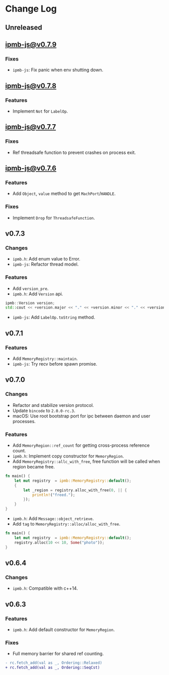 # Change Log

## Unreleased

## ipmb-js@v0.7.9

### Fixes

- `ipmb-js`: Fix panic when env shutting down.

## ipmb-js@v0.7.8

### Features

- Implement `Not` for `LabelOp`.

## ipmb-js@v0.7.7

### Fixes

- Ref threadsafe function to prevent crashes on process exit.

## ipmb-js@v0.7.6

### Features
- Add `Object`, `value` method to get `MachPort`/`HANDLE`.

### Fixes

- Implement `Drop` for `ThreadsafeFunction`.

## v0.7.3

### Changes

- `ipmb.h`: Add enum value to Error.
- `ipmb-js`: Refactor thread model.

### Features

- Add `version_pre`.
- `ipmb.h`: Add `Version` api.

```c++
ipmb::Version version;
std::cout << +version.major << "." << +version.minor << "." << +version.patch << "-" << version.pre << "\n";
```

- `ipmb-js`: Add `LabelOp.toString` method.

## v0.7.1

### Features

- Add `MemoryRegistry::maintain`.
- `ipmb-js`: Try recv before spawn promise.

## v0.7.0

### Changes

- Refactor and stabilize version protocol.
- Update `bincode` to `2.0.0-rc.3`.
- macOS: Use root bootstrap port for ipc between daemon and user processes.

### Features

- Add `MemoryRegion::ref_count` for getting cross-process reference count.
- `ipmb.h`: Implement copy constructor for `MemoryRegion`.
- Add `MemoryRegistry::allc_with_free`, free function will be called when region became free.

```rust
fn main() {
    let mut registry  = ipmb::MemoryRegistry::default();
    {
        let _region = registry.alloc_with_free(0, || {
            println!("freed.");
        });
    }
}
```

- `ipmb.h`: Add `Message::object_retrieve`.
- Add `tag` to `MemoryRegistry::alloc/alloc_with_free`.

```rust
fn main() {
    let mut registry  = ipmb::MemoryRegistry::default();
    registry.alloc(10 << 10, Some("photo"));
}
```

## v0.6.4

### Changes

- `ipmb.h`: Compatible with c++14.

## v0.6.3

### Features

- `ipmb.h`: Add default constructor for `MemoryRegion`.

### Fixes

- Full memory barrier for shared ref counting.
 
```diff
- rc.fetch_add(val as _, Ordering::Relaxed)
+ rc.fetch_add(val as _, Ordering::SeqCst)
```
